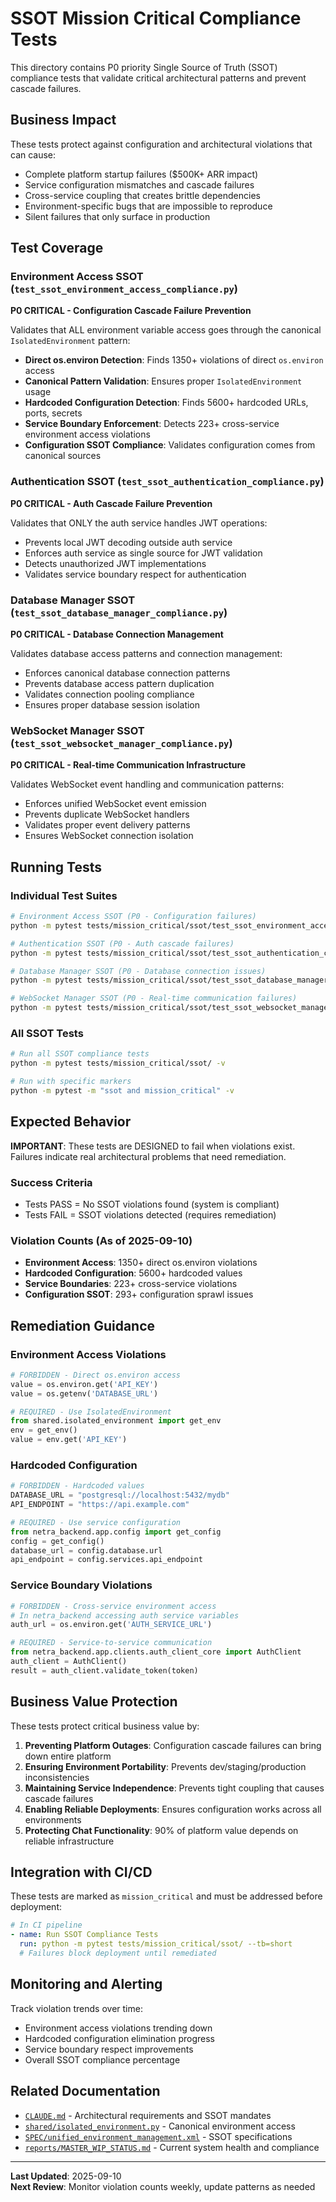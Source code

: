 # SSOT Mission Critical Compliance Tests

This directory contains P0 priority Single Source of Truth (SSOT) compliance tests that validate critical architectural patterns and prevent cascade failures.

## Business Impact

These tests protect against configuration and architectural violations that can cause:
- Complete platform startup failures ($500K+ ARR impact)
- Service configuration mismatches and cascade failures
- Cross-service coupling that creates brittle dependencies
- Environment-specific bugs that are impossible to reproduce
- Silent failures that only surface in production

## Test Coverage

### Environment Access SSOT (`test_ssot_environment_access_compliance.py`)
**P0 CRITICAL - Configuration Cascade Failure Prevention**

Validates that ALL environment variable access goes through the canonical `IsolatedEnvironment` pattern:

- **Direct os.environ Detection**: Finds 1350+ violations of direct `os.environ` access
- **Canonical Pattern Validation**: Ensures proper `IsolatedEnvironment` usage 
- **Hardcoded Configuration Detection**: Finds 5600+ hardcoded URLs, ports, secrets
- **Service Boundary Enforcement**: Detects 223+ cross-service environment access violations
- **Configuration SSOT Compliance**: Validates configuration comes from canonical sources

### Authentication SSOT (`test_ssot_authentication_compliance.py`)
**P0 CRITICAL - Auth Cascade Failure Prevention**

Validates that ONLY the auth service handles JWT operations:
- Prevents local JWT decoding outside auth service
- Enforces auth service as single source for JWT validation
- Detects unauthorized JWT implementations
- Validates service boundary respect for authentication

### Database Manager SSOT (`test_ssot_database_manager_compliance.py`)
**P0 CRITICAL - Database Connection Management**

Validates database access patterns and connection management:
- Enforces canonical database connection patterns
- Prevents database access pattern duplication
- Validates connection pooling compliance
- Ensures proper database session isolation

### WebSocket Manager SSOT (`test_ssot_websocket_manager_compliance.py`)
**P0 CRITICAL - Real-time Communication Infrastructure**

Validates WebSocket event handling and communication patterns:
- Enforces unified WebSocket event emission
- Prevents duplicate WebSocket handlers
- Validates proper event delivery patterns
- Ensures WebSocket connection isolation

## Running Tests

### Individual Test Suites
```bash
# Environment Access SSOT (P0 - Configuration failures)
python -m pytest tests/mission_critical/ssot/test_ssot_environment_access_compliance.py -v

# Authentication SSOT (P0 - Auth cascade failures)  
python -m pytest tests/mission_critical/ssot/test_ssot_authentication_compliance.py -v

# Database Manager SSOT (P0 - Database connection issues)
python -m pytest tests/mission_critical/ssot/test_ssot_database_manager_compliance.py -v

# WebSocket Manager SSOT (P0 - Real-time communication failures)
python -m pytest tests/mission_critical/ssot/test_ssot_websocket_manager_compliance.py -v
```

### All SSOT Tests
```bash
# Run all SSOT compliance tests
python -m pytest tests/mission_critical/ssot/ -v

# Run with specific markers
python -m pytest -m "ssot and mission_critical" -v
```

## Expected Behavior

**IMPORTANT**: These tests are DESIGNED to fail when violations exist. Failures indicate real architectural problems that need remediation.

### Success Criteria
- Tests PASS = No SSOT violations found (system is compliant)
- Tests FAIL = SSOT violations detected (requires remediation)

### Violation Counts (As of 2025-09-10)
- **Environment Access**: 1350+ direct os.environ violations
- **Hardcoded Configuration**: 5600+ hardcoded values  
- **Service Boundaries**: 223+ cross-service violations
- **Configuration SSOT**: 293+ configuration sprawl issues

## Remediation Guidance

### Environment Access Violations
```python
# FORBIDDEN - Direct os.environ access
value = os.environ.get('API_KEY')
value = os.getenv('DATABASE_URL')

# REQUIRED - Use IsolatedEnvironment
from shared.isolated_environment import get_env
env = get_env()
value = env.get('API_KEY')
```

### Hardcoded Configuration
```python
# FORBIDDEN - Hardcoded values
DATABASE_URL = "postgresql://localhost:5432/mydb"
API_ENDPOINT = "https://api.example.com"

# REQUIRED - Use service configuration
from netra_backend.app.config import get_config
config = get_config()
database_url = config.database.url
api_endpoint = config.services.api_endpoint
```

### Service Boundary Violations
```python
# FORBIDDEN - Cross-service environment access
# In netra_backend accessing auth service variables
auth_url = os.environ.get('AUTH_SERVICE_URL')

# REQUIRED - Service-to-service communication
from netra_backend.app.clients.auth_client_core import AuthClient
auth_client = AuthClient()
result = auth_client.validate_token(token)
```

## Business Value Protection

These tests protect critical business value by:

1. **Preventing Platform Outages**: Configuration cascade failures can bring down entire platform
2. **Ensuring Environment Portability**: Prevents dev/staging/production inconsistencies  
3. **Maintaining Service Independence**: Prevents tight coupling that causes cascade failures
4. **Enabling Reliable Deployments**: Ensures configuration works across all environments
5. **Protecting Chat Functionality**: 90% of platform value depends on reliable infrastructure

## Integration with CI/CD

These tests are marked as `mission_critical` and must be addressed before deployment:

```yaml
# In CI pipeline
- name: Run SSOT Compliance Tests
  run: python -m pytest tests/mission_critical/ssot/ --tb=short
  # Failures block deployment until remediated
```

## Monitoring and Alerting

Track violation trends over time:
- Environment access violations trending down
- Hardcoded configuration elimination progress
- Service boundary respect improvements
- Overall SSOT compliance percentage

## Related Documentation

- [`CLAUDE.md`](../../../CLAUDE.md) - Architectural requirements and SSOT mandates
- [`shared/isolated_environment.py`](../../../shared/isolated_environment.py) - Canonical environment access
- [`SPEC/unified_environment_management.xml`](../../../SPEC/unified_environment_management.xml) - SSOT specifications
- [`reports/MASTER_WIP_STATUS.md`](../../../reports/MASTER_WIP_STATUS.md) - Current system health and compliance

---

**Last Updated**: 2025-09-10  
**Next Review**: Monitor violation counts weekly, update patterns as needed